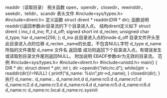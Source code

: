 

readdir（读取目录）
相关函数
open，opendir，closedir，rewinddir，seekdir，telldir，scandir
表头文件
#include<sys/types.h>
#include<dirent.h>
定义函数
struct dirent * readdir(DIR * dir);
函数说明
readdir()返回参数dir目录流的下个目录进入点。
结构dirent定义如下
struct dirent
{
ino_t d_ino;
ff_t d_off;
signed short int d_reclen;
unsigned char d_type;
har d_name[256;
};
d_ino 此目录进入点的inode
d_off 目录文件开头至此目录进入点的位移
d_reclen _name的长度，不包含NULL字符
d_type d_name 所指的文件类型
d_name 文件名
返回值
成功则返回下个目录进入点。有错误发生或读取到目录文件尾则返回NULL。
附加说明
EBADF参数dir为无效的目录流。
范例
#include<sys/types.h>
#include<dirent.h>
#include<unistd.h>
main()
{
DIR * dir;
struct dirent * ptr;
int i;
dir =opendir(“/etc/rc.d”);
while((ptr = readdir(dir))!=NULL)
{
printf(“d_name: %s\n”,ptr->d_name);
}
closedir(dir);
}
执行
d_name:.
d_name:..
d_name:init.d
d_name:rc0.d
d_name:rc1.d
d_name:rc2.d
d_name:rc3.d
d_name:rc4.d
d_name:rc5.d
d_name:rc6.d
d_name:rc
d_name:rc.local
d_name:rc.sysinit